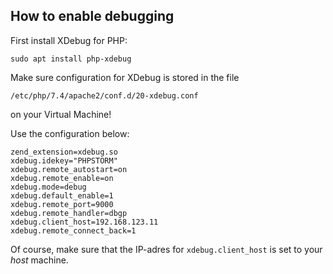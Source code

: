 ## How to enable debugging

First install XDebug for PHP:

`sudo apt install php-xdebug`

Make sure configuration for XDebug is stored in the file

`/etc/php/7.4/apache2/conf.d/20-xdebug.conf`

on your Virtual Machine! 

Use the configuration below:

```apacheconf
zend_extension=xdebug.so
xdebug.idekey="PHPSTORM"
xdebug.remote_autostart=on
xdebug.remote_enable=on
xdebug.mode=debug
xdebug.default_enable=1
xdebug.remote_port=9000
xdebug.remote_handler=dbgp
xdebug.client_host=192.168.123.11
xdebug.remote_connect_back=1
```

Of course, make sure that the IP-adres for `xdebug.client_host` is set to your *host* machine. 

